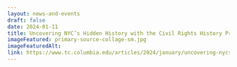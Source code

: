 ```yaml
---
layout: news-and-events
draft: false
date: 2024-01-11
title: Uncovering NYC’s Hidden History with the Civil Rights History Project
imageFeatured: primary-source-collage-sm.jpg
imageFeaturedAlt:
link: https://www.tc.columbia.edu/articles/2024/january/uncovering-nycs-hidden-history-with-the-civil-rights-history-project/
---
```

